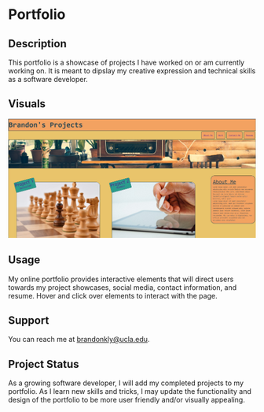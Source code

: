 # Portfolio

## Description

This portfolio is a showcase of projects I have worked on or am currently working on. It is meant to dipslay my creative expression and technical skills as a software developer.

## Visuals

![Example](assets\images\site-screenshot.jpg "Portfolio Preview")

## Usage

My online portfolio provides interactive elements that will direct users towards my project showcases, social media, contact information, and resume. Hover and click over elements to interact with the page.

## Support

You can reach me at brandonkly@ucla.edu.

## Project Status

As a growing software developer, I will add my completed projects to my portfolio. As I learn new skills and tricks, I may update the functionality and design of the portfolio to be more user friendly and/or visually appealing.
